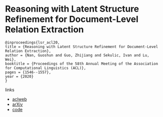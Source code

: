 # Reasoning with Latent Structure Refinement for Document-Level Relation Extraction

```
@inproceedings{lsr_acl20,
title = {Reasoning with Latent Structure Refinement for Document-Level Relation Extraction},
author = {Nan, Guoshun and Guo, Zhijiang and Sekulic, Ivan and Lu, Wei},
booktitle = {Proceedings of the 58th Annual Meeting of the Association for Computational Linguistics (ACL)},
pages = {1546--1557},
year = {2020}
}
```

links
- [aclweb](https://www.aclweb.org/anthology/2020.acl-main.141/)
- [arXiv](https://arxiv.org/abs/2005.06312)
- [code](https://github.com/nanguoshun/LSR)

